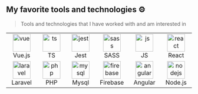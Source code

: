 ## My favorite tools and technologies ⚙️

> Tools and technologies that I have worked with and am interested in

<table>
  <tr>
    <td align="center" width="96">
      <img src="https://skillicons.dev/icons?i=vue" width="48" height="48" alt="vue" />
      <br>Vue.js
    </td>
    <td align="center" width="96">
      <img src="https://skillicons.dev/icons?i=ts" width="48" height="48" alt="ts" />
      <br>TS
    </td>
    <td align="center" width="96">
      <img src="https://skillicons.dev/icons?i=jest" width="48" height="48" alt="jest" />
      <br>Jest
    </td>
    <td align="center" width="96">
      <img src="https://skillicons.dev/icons?i=sass" width="48" height="48" alt="sass" />
      <br>SASS
    </td>
    <td align="center" width="96">
      <img src="https://skillicons.dev/icons?i=js" width="48" height="48" alt="js" />
      <br>JS
    </td>
    <td align="center" width="96">
      <img src="https://skillicons.dev/icons?i=react" width="48" height="48" alt="react" />
      <br>React
    </td>
  </tr>
  <tr>
    <td align="center" width="96">
      <img src="https://skillicons.dev/icons?i=laravel" width="48" height="48" alt="laravel" />
      <br>Laravel
    </td>
    <td align="center" width="96">
      <img src="https://skillicons.dev/icons?i=php" width="48" height="48" alt="php" />
      <br>PHP
    </td>
    <td align="center" width="96">
      <img src="https://skillicons.dev/icons?i=mysql" width="48" height="48" alt="mysql" />
      <br>Mysql
    </td>
    <td align="center" width="96">
      <img src="https://skillicons.dev/icons?i=firebase" width="48" height="48" alt="firebase" />
      <br>Firebase
    </td>
    <td align="center" width="96">
      <img src="https://skillicons.dev/icons?i=angular" width="48" height="48" alt="angular" />
      <br>Angular
    </td>
    <td align="center" width="96">
      <img src="https://skillicons.dev/icons?i=nodejs" width="48" height="48" alt="nodejs" />
      <br>Node.js
    </td>
  </tr>
</table>
